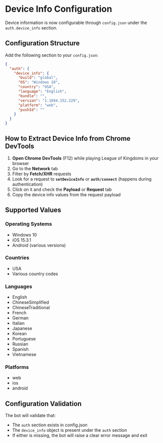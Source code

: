 # Device Info Configuration

Device information is now configurable through `config.json` under the `auth.device_info` section.

## Configuration Structure

Add the following section to your `config.json`:

```json
{
  "auth": {
    "device_info": {
      "build": "global",
      "OS": "Windows 10",
      "country": "USA",
      "language": "English",
      "bundle": "",
      "version": "1.1694.152.229",
      "platform": "web",
      "pushId": ""
    }
  }
}
```

## How to Extract Device Info from Chrome DevTools

1. **Open Chrome DevTools** (F12) while playing League of Kingdoms in your browser
2. Go to the **Network** tab
3. Filter by **Fetch/XHR** requests
4. Look for a request to **`setDeviceInfo`** or **`auth/connect`** (happens during authentication)
5. Click on it and check the **Payload** or **Request** tab
6. Copy the device info values from the request payload

## Supported Values

### Operating Systems
- Windows 10
- iOS 15.3.1
- Android (various versions)

### Countries
- USA
- Various country codes

### Languages
- English
- ChineseSimplified
- ChineseTraditional
- French
- German
- Italian
- Japanese
- Korean
- Portuguese
- Russian
- Spanish
- Vietnamese

### Platforms
- web
- ios
- android

## Configuration Validation

The bot will validate that:
- The `auth` section exists in config.json
- The `device_info` object is present under the `auth` section
- If either is missing, the bot will raise a clear error message and exit
